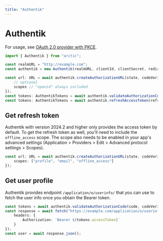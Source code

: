 ```yaml
---
title: "Authentik"
---
```


# Authentik

For usage, see [OAuth 2.0 provider with PKCE](/guides/oauth2-pkce).

```ts
import { Authentik } from "arctic";

const realmURL = "http://example.com";
const authentik = new Authentik(realmURL, clientId, clientSecret, redirectURI);
```

```ts
const url: URL = await authentik.createAuthorizationURL(state, codeVerifier, {
	// optional
	scopes // "openid" always included
});
const tokens: AuthentikTokens = await authentik.validateAuthorizationCode(code, codeVerifier);
const tokens: AuthentikTokens = await authentik.refreshAccessToken(refreshToken);
```

## Get refresh token

Authentik with version 2024.2 and higher only provides the access token by default. To get the refresh token as well, you'll need to include the `offline_access` scope. The scope also needs to be enabled in your app's advanced settings (Application > Providers > Edit > Advanced protocol settings > Scopes).

```ts
const url: URL = await authentik.createAuthorizationURL(state, codeVerifier, {
	scopes: ["profile", "email", "offline_access"]
});
```

## Get user profile

Authentik provides endpoint `/application/o/userinfo/` that you can use to fetch the user info once you obtain the Bearer token.

```ts
const tokens = await authentik.validateAuthorizationCode(code, codeVerifier);
const response = await fetch("https://example.com/application/o/userinfo/", {
	headers: {
		Authorization: `Bearer ${tokens.accessToken}`
	}
});
const user = await response.json();
```
